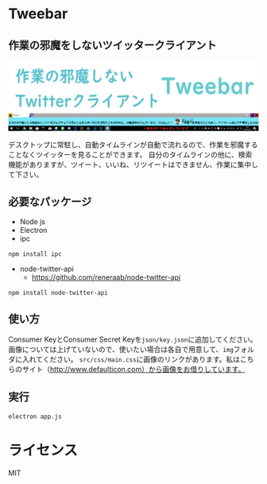 # Tweebar
## 作業の邪魔をしないツイッタークライアント

![Top image](top_image.png)

デスクトップに常駐し、自動タイムラインが自動で流れるので、作業を邪魔することなくツイッターを見ることができます。
自分のタイムラインの他に、検索機能がありますが、ツイート、いいね、リツイートはできません、作業に集中して下さい。

## 必要なパッケージ
- Node js
- Electron
- ipc
```
npm install ipc
```
- node-twitter-api
  - https://github.com/reneraab/node-twitter-api
```
npm install node-twitter-api
```

## 使い方
Consumer KeyとConsumer Secret Keyを`json/key.json`に追加してください。  
画像については上げていないので、使いたい場合は各自で用意して、`img`フォルダに入れてください。 `src/css/main.css`に画像のリンクがあります。私はこちらのサイト（http://www.defaulticon.com）から画像をお借りしています。

## 実行
```
electron app.js
```

# ライセンス
MIT